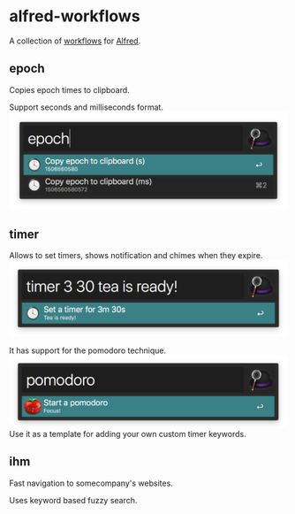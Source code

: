 # alfred-workflows
A collection of [workflows](https://www.alfredapp.com/help/workflows/) for [Alfred](https://www.alfredapp.com).

## epoch
Copies epoch times to clipboard.

Support seconds and milliseconds format.
![epoch screenshot](./images/epoch.png)

## timer

Allows to set timers, shows notification and chimes when they expire.
![timer screenshot](./images/timer.png)

It has support for the pomodoro technique.
![timer pomodoro screenshot](./images/pomodoro.png)
Use it as a template for adding your own custom timer keywords.

## ihm

Fast navigation to somecompany's websites.

Uses keyword based fuzzy search.
